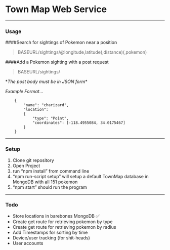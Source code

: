 # Town Map Web Service
---- 
### Usage

####Search for sightings of Pokemon near a position
> BASEURL/sightings/@longitude,latitude(,distance)(,pokemon)

####Add a Pokemon sighting with a post request
> BASEURL/sightings/

\*_The post body must be in JSON form_\*

*_Example Format_*...
```
	{
	    "name": "charizard",
	    "location": 
	    {
	        "type": "Point",
	        "coordinates": [-118.4955084, 34.0175467] 
	    }
	}
```
---- 

### Setup
1. Clone git repository
2. Open Project
3. run “npm install” from command line
4. “npm run-script setup” will setup a default TownMap database in MongoDB with all 151 pokemon
5. “npm start” should run the program

---- 
### Todo
- Store locations in barebones MongoDB ✅
- Create get route for retrieving pokemon by type
- Create get route for retrieving pokemon by radius
- Add Timestamps for sorting by time
- Device/user tracking (for shit-heads)
- User accounts
